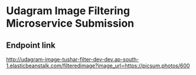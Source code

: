 # Udagram Image Filtering Microservice Submission

## Endpoint link
http://udagram-image-tushar-filter-dev-dev.ap-south-1.elasticbeanstalk.com/filteredimage?image_url=https://picsum.photos/600